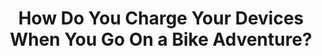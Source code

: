 ---
layout: community
category: community
title: "How Do You Charge Your Devices When You Go On a Bike Adventure?"
description: "When you go for your bike adventures, how do you charge your devices? Solar panels and public-access outlets when needed. Anker battery bank 20100 mAh  Anker has even a 30000mAh. We use that on all our adventures."
isTopLevel: false
isSingleLevel: false
isArticle: false
datePublished: 2022-06-14 08:04:00 +0300
dateModified: 2022-06-14 08:04:00 +0300
published: false
---